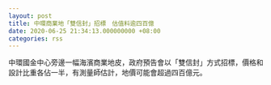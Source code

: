 ```yaml
---
layout: post
title: 中環商業地「雙信封」招標　估值料逾四百億
date: 2020-06-25 21:34:13.000000000 +08:00
categories: rss
---
```


中環國金中心旁邊一幅海濱商業地皮，政府預告會以「雙信封」方式招標，價格和設計比重各佔一半，有測量師估計，地價可能會超過四百億元。
